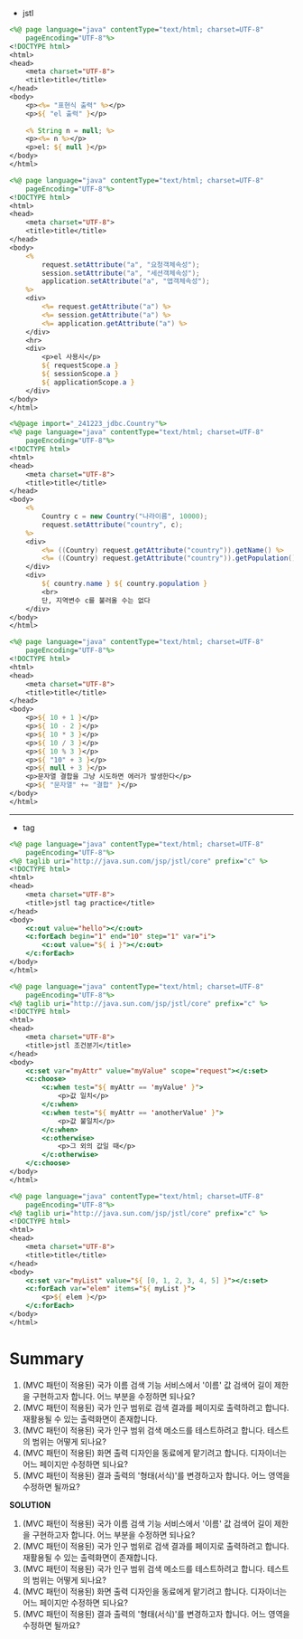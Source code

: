- jstl
```jsp
<%@ page language="java" contentType="text/html; charset=UTF-8"
    pageEncoding="UTF-8"%>
<!DOCTYPE html>
<html>
<head>
	<meta charset="UTF-8">
	<title>title</title>
</head>
<body>
	<p><%= "표현식 출력" %></p>
	<p>${ "el 출력" }</p>
	
	<% String n = null; %>
	<p><%= n %></p>
	<p>el: ${ null }</p>
</body>
</html>
```

```jsp
<%@ page language="java" contentType="text/html; charset=UTF-8"
    pageEncoding="UTF-8"%>
<!DOCTYPE html>
<html>
<head>
	<meta charset="UTF-8">
	<title>title</title>
</head>
<body>
	<%
		request.setAttribute("a", "요청객체속성");
		session.setAttribute("a", "세션객체속성");
		application.setAttribute("a", "앱객체속성");
	%>
	<div>
		<%= request.getAttribute("a") %>
		<%= session.getAttribute("a") %>
		<%= application.getAttribute("a") %>
	</div>
	<hr>
	<div>
		<p>el 사용시</p>
		${ requestScope.a }
		${ sessionScope.a }
		${ applicationScope.a }
	</div>
</body>
</html>
```

```jsp
<%@page import="_241223_jdbc.Country"%>
<%@ page language="java" contentType="text/html; charset=UTF-8"
    pageEncoding="UTF-8"%>
<!DOCTYPE html>
<html>
<head>
	<meta charset="UTF-8">
	<title>title</title>
</head>
<body>
	<% 
		Country c = new Country("나라이름", 10000);
		request.setAttribute("country", c);
	%>
	<div>
		<%= ((Country) request.getAttribute("country")).getName() %>
		<%= ((Country) request.getAttribute("country")).getPopulation() %>
	</div>
	<div>
		${ country.name } ${ country.population }
		<br>
		단, 지역변수 c를 불러올 수는 없다
	</div>
</body>
</html>
```

```jsp
<%@ page language="java" contentType="text/html; charset=UTF-8"
    pageEncoding="UTF-8"%>
<!DOCTYPE html>
<html>
<head>
	<meta charset="UTF-8">
	<title>title</title>
</head>
<body>
	<p>${ 10 + 1 }</p>
	<p>${ 10 - 2 }</p>
	<p>${ 10 * 3 }</p>
	<p>${ 10 / 3 }</p>
	<p>${ 10 % 3 }</p>
	<p>${ "10" + 3 }</p>
	<p>${ null + 3 }</p>
	<p>문자열 결합을 그냥 시도하면 에러가 발생한다</p>
	<p>${ "문자열" += "결합" }</p>
</body>
</html>
```

---
- tag
```jsp
<%@ page language="java" contentType="text/html; charset=UTF-8"
    pageEncoding="UTF-8"%>
<%@ taglib uri="http://java.sun.com/jsp/jstl/core" prefix="c" %>
<!DOCTYPE html>
<html>
<head>
	<meta charset="UTF-8">
	<title>jstl tag practice</title>
</head>
<body>
	<c:out value="hello"></c:out>
	<c:forEach begin="1" end="10" step="1" var="i">
		<c:out value="${ i }"></c:out>
	</c:forEach>
</body>
</html>
```

```jsp
<%@ page language="java" contentType="text/html; charset=UTF-8"
    pageEncoding="UTF-8"%>
<%@ taglib uri="http://java.sun.com/jsp/jstl/core" prefix="c" %>
<!DOCTYPE html>
<html>
<head>
	<meta charset="UTF-8">
	<title>jstl 조건분기</title>
</head>
<body>
	<c:set var="myAttr" value="myValue" scope="request"></c:set>
	<c:choose>
		<c:when test="${ myAttr == 'myValue' }">
			<p>값 일치</p>
		</c:when>
		<c:when test="${ myAttr == 'anotherValue' }">
			<p>값 불일치</p>
		</c:when>
		<c:otherwise>
			<p>그 외의 값일 때</p>
		</c:otherwise>
	</c:choose>
</body>
</html>
```

```jsp
<%@ page language="java" contentType="text/html; charset=UTF-8"
    pageEncoding="UTF-8"%>
<%@ taglib uri="http://java.sun.com/jsp/jstl/core" prefix="c" %>
<!DOCTYPE html>
<html>
<head>
	<meta charset="UTF-8">
	<title>title</title>
</head>
<body>
	<c:set var="myList" value="${ [0, 1, 2, 3, 4, 5] }"></c:set>
	<c:forEach var="elem" items="${ myList }">
		<p>${ elem }</p>
	</c:forEach>
</body>
</html>
```

# Summary
1. (MVC 패턴이 적용된) 국가 이름 검색 기능 서비스에서
	'이름' 값 검색어 길이 제한을 구현하고자 합니다.
	어느 부분을 수정하면 되나요?
2. (MVC 패턴이 적용된) 국가 인구 범위로 검색 결과를
	페이지로 출력하려고 합니다.
	재활용될 수 있는 출력화면이 존재합니다.
3. (MVC 패턴이 적용된) 국가 인구 범위 검색 메소드를 테스트하려고 합니다.
	테스트의 범위는 어떻게 되나요?
4. (MVC 패턴이 적용된) 화면 출력 디자인을 동료에게 맡기려고 합니다.
	디자이너는 어느 페이지만 수정하면 되나요?
5. (MVC 패턴이 적용된) 결과 출력의 '형태(서식)'를 변경하고자 합니다.
	어느 영역을 수정하면 될까요? 

**SOLUTION**
1. (MVC 패턴이 적용된) 국가 이름 검색 기능 서비스에서
	'이름' 값 검색어 길이 제한을 구현하고자 합니다.
	어느 부분을 수정하면 되나요?
2. (MVC 패턴이 적용된) 국가 인구 범위로 검색 결과를
	페이지로 출력하려고 합니다.
	재활용될 수 있는 출력화면이 존재합니다.
3. (MVC 패턴이 적용된) 국가 인구 범위 검색 메소드를 테스트하려고 합니다.
	테스트의 범위는 어떻게 되나요?
4. (MVC 패턴이 적용된) 화면 출력 디자인을 동료에게 맡기려고 합니다.
	디자이너는 어느 페이지만 수정하면 되나요?
5. (MVC 패턴이 적용된) 결과 출력의 '형태(서식)'를 변경하고자 합니다.
	어느 영역을 수정하면 될까요? 